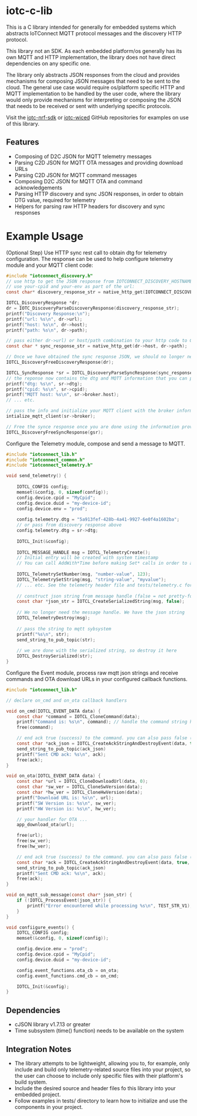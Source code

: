 # iotc-c-lib

This is a C library intended for generally for embedded systems which abstracts IoTConnect MQTT protocol messages
and the discovery HTTP protocol.

This library not an SDK. As each embedded platform/os generally has its own MQTT and HTTP 
implementation, the library does not have direct dependencies on any specific one. 

The library only abstracts JSON responses from the cloud and provides mechanisms for composing JSON
messages that need to be sent to the cloud. The general use case would require os/platform specific HTTP 
and MQTT implementation to be handled by the user code, where the library would only provide mechanisms
for interpreting or composing the JSON that needs to be received or sent with underlying specific 
protocols.

Visit the [iotc-nrf-sdk](https://github.com/Avnet/iotc-nrf-sdk) or [iotc-wiced](https://github.com/Avnet/iotc-nrf-sdk) GitHub repositories 
for examples on use of this library.

## Features

* Composing of D2C JSON for MQTT telemetry messages
* Parsing C2D JSON for MQTT OTA messages and providing download URLs
* Parsing C2D JSON for MQTT command messages
* Composing D2C JSON for MQTT OTA and command acknowledgements
* Parsing HTTP discovery and sync JSON responses, in order to obtain DTG value, required for telemetry 
* Helpers for parsing raw HTTP headers for discovery and sync responses

# Example Usage

(Optional Step) Use HTTP sync rest call to obtain dtg for telemetry configuration. 
The response can be used to help configure telemetry module and your MQTT client code:

```c
#include "iotconnect_discovery.h"
// use http to get the JSON response from IOTCONNECT_DISCOVERY_HOSTNAME declared in iotconnect_discovery.h
// use your-cpid and your-env as part of the url:
const char* discovery_response_str = native_http_get(IOTCONNECT_DISCOVERY_HOSTNAME, "/api/sdk/cpid/your-cpid/lang/M_C/ver/2.0/env/your-env");

IOTCL_DiscoveryResponse *dr;
dr = IOTC_DiscoveryParseDiscoveryResponse(discovery_response_str);
printf("Discovery Response:\n");
printf("url: %s\n", dr->url);
printf("host: %s\n", dr->host);
printf("path: %s\n", dr->path);

// pass either dr->url) or host/path combination to your http code to GET the sync reponse
const char * sync_response_str = native_http_get(dr->host, dr->path);

// Once we have obtained the sync response JSON, we should no longer need the discovery response
IOTCL_DiscoveryFreeDiscoveryResponse(dr);

IOTCL_SyncResponse *sr = IOTCL_DiscoveryParseSyncResponse(sync_response_str);
// the reponse now contains the dtg and MQTT information that you can pass to telemetry module of this library and your MQTT client implementation 
printf("dtg: %s\n", sr->dtg);
printf("cpid: %s\n", sr->cpid);
printf("MQTT host: %s\n", sr->broker.host);
// ... etc.

// pass the info and initialize your MQTT client with the broker information
intialize_mqtt_client(sr->broker);

// Free the synce response once you are done using the information provided by it
IOTCL_DiscoveryFreeSyncResponse(gsr);
```

Configure the Telemetry module, compose and send a message to MQTT.  

```c
#include "iotconnect_lib.h"
#include "iotconnect_common.h"
#include "iotconnect_telemetry.h"

void send_telemetry() {
    
    IOTCL_CONFIG config;
    memset(&config, 0, sizeof(config));
    config.device.cpid = "MyCpid";
    config.device.duid = "my-device-id";
    config.device.env = "prod";
    
    config.telemetry.dtg = "5a913fef-428b-4a41-9927-6e0f4a1602ba";
    // or pass from discovery response above
    config.telemetry.dtg = sr->dtg;
    
    IOTCL_Init(&config);
    
    IOTCL_MESSAGE_HANDLE msg = IOTCL_TelemetryCreate();
    // Initial entry will be created with system timestamp
    // You can call AddWith*Time before making Set* calls in order to add a custom timestamp
    
    IOTCL_TelemetrySetNumber(msg, "number-value", 123);
    IOTCL_TelemetrySetString(msg, "string-value", "myvalue");
    // ... etc. See the telemetry header file and tests/telemetry.c for more examples
    
    // construct json string from message handle (false = not pretty-formatted to reduce string size)
    const char *json_str = IOTCL_CreateSerializedString(msg, false);
    
    // We no longer need the message handle. We have the json string
    IOTCL_TelemetryDestroy(msg);
    
    // pass the string to mqtt sybsystem
    printf("%s\n", str);
    send_string_to_pub_topic(str);
    
    // we are done with the serialized string, so destroy it here
    IOTCL_DestroySerialized(str);
}
```

Configure the Event module, process raw mqtt json strings and receive commands and OTA download URLs 
in your configured callback functions.

```c
#include "iotconnect_lib.h"

// declare on_cmd and on_ota callback handlers

void on_cmd(IOTCL_EVENT_DATA data) {
    const char *command = IOTCL_CloneCommand(data);
    printf("Command is: %s\n", command); // handle the command string here... tokenize etc.
    free(command);

    // end ack true (success) to the command. you can also pass false (failure) and a message reponse
    const char *ack_json = IOTCL_CreateAckStringAndDestroyEvent(data, true, NULL);
    send_string_to_pub_topic(ack_json)
    printf("Sent CMD ack: %s\n", ack);
    free(ack);
}

void on_ota(IOTCL_EVENT_DATA data) {
    const char *url = IOTCL_CloneDownloadUrl(data, 0);
    const char *sw_ver = IOTCL_CloneSwVersion(data);
    const char *hw_ver = IOTCL_CloneHwVersion(data);
    printf("Download URL is: %s\n", url);
    printf("SW Version is: %s\n", sw_ver);
    printf("HW Version is: %s\n", hw_ver);

    // your handler for OTA ...
    app_download_ota(url);

    free(url);
    free(sw_ver);
    free(hw_ver);

    // end ack true (success) to the command. you can also pass false (failure) and a message reponse
    const char *ack = IOTCL_CreateAckStringAndDestroyEvent(data, true, NULL);
    send_string_to_pub_topic(ack_json)
    printf("Sent CMD ack: %s\n", ack);
    free(ack);
}

void on_mqtt_sub_message(const char* json_str) {
    if (!IOTCL_ProcessEvent(json_str)) {
        printf("Error encountered while processing %s\n", TEST_STR_V1);
    }
}

void confiigure_events() {
    IOTCL_CONFIG config;
    memset(&config, 0, sizeof(config));

    config.device.env = "prod";
    config.device.cpid = "MyCpid";
    config.device.duid = "my-device-id";

    config.event_functions.ota_cb = on_ota;
    config.event_functions.cmd_cb = on_cmd;

    IOTCL_Init(&config);
}
```

## Dependencies

* cJSON library v1.7.13 or greater
* Time subsystem (time() function) needs to be available on the system

## Integration Notes

* The library attempts to be lightweight, allowing you to, for example, only include and
 build only telemetry-related source files into your project, so the user can choose to include only
 specific files with their platform's build system.  
* Include the desired source and header files fo this library into your embedded project.
* Follow examples in tests/ directory to learn how to initialize and use the components in your project.
 
